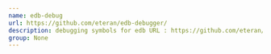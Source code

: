```yaml
---
name: edb-debug
url: https://github.com/eteran/edb-debugger/
description: debugging symbols for edb URL : https://github.com/eteran/edb-debugger/ Groups : None
group: None
---
```

